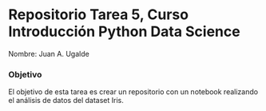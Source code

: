 # Repositorio Tarea 5, Curso Introducción Python Data Science

Nombre: Juan A. Ugalde

### Objetivo

El objetivo de esta tarea es crear un repositorio con un notebook realizando el análisis de datos del dataset Iris.